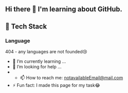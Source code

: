## Hi there 👋 I'm learning about GitHub. 

 ## 🧱 Tech Stack
  ### Language
  404 - any languages are not founded😢
  
- 🌱 I’m currently learning ...
- 🤔 I’m looking for help ...
- - 📫 How to reach me: notavailableEmail@mail.com
- ⚡ Fun fact: I made this page for my task😂
